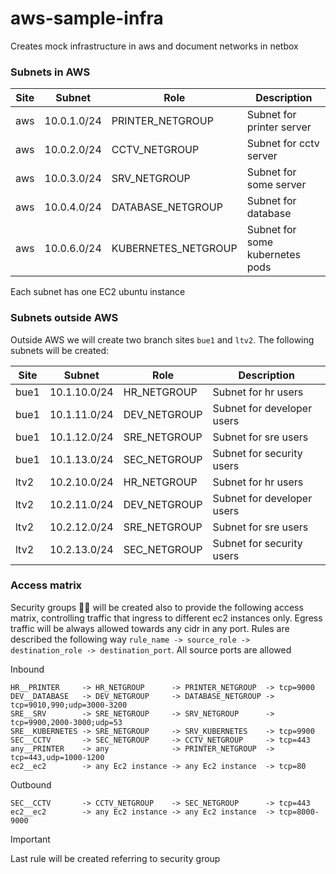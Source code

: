 # aws-sample-infra

Creates mock infrastructure in aws and document networks in netbox

### Subnets in AWS
| Site | Subnet | Role | Description
| --- | --- | --- | --- |
| aws | 10.0.1.0/24 | PRINTER_NETGROUP | Subnet for printer server|
| aws | 10.0.2.0/24 | CCTV_NETGROUP | Subnet for cctv server|
| aws | 10.0.3.0/24 | SRV_NETGROUP | Subnet for some server|
| aws | 10.0.4.0/24 | DATABASE_NETGROUP | Subnet for database |
| aws | 10.0.6.0/24 | KUBERNETES_NETGROUP | Subnet for some kubernetes pods |

Each subnet has one EC2 ubuntu instance

### Subnets outside AWS
Outside AWS we will create two branch sites `bue1` and `ltv2`. The following subnets will be created:

| Site | Subnet | Role | Description
| --- | --- | --- | --- |
| bue1 | 10.1.10.0/24 | HR_NETGROUP | Subnet for hr users|
| bue1 | 10.1.11.0/24 | DEV_NETGROUP | Subnet for developer users|
| bue1 | 10.1.12.0/24 | SRE_NETGROUP | Subnet for sre users|
| bue1 | 10.1.13.0/24 | SEC_NETGROUP | Subnet for security users|
| ltv2 | 10.2.10.0/24 | HR_NETGROUP | Subnet for hr users|
| ltv2 | 10.2.11.0/24 | DEV_NETGROUP | Subnet for developer users|
| ltv2 | 10.2.12.0/24 | SRE_NETGROUP | Subnet for sre users|
| ltv2 | 10.2.13.0/24 | SEC_NETGROUP | Subnet for security users|

### Access matrix
Security groups :male_detective: will be created also to provide the following access matrix, controlling traffic that ingress to different ec2 instances only. Egress traffic will be always allowed towards any cidr in any port. Rules are described the following way `rule_name -> source_role -> destination_role -> destination_port`. All source ports are allowed

Inbound

    HR__PRINTER     -> HR_NETGROUP      -> PRINTER_NETGROUP  -> tcp=9000
    DEV__DATABASE   -> DEV_NETGROUP     -> DATABASE_NETGROUP -> tcp=9010,990;udp=3000-3200
    SRE__SRV        -> SRE_NETGROUP     -> SRV_NETGROUP      -> tcp=9900,2000-3000;udp=53
    SRE__KUBERNETES -> SRE_NETGROUP     -> SRV_KUBERNETES    -> tcp=9900
    SEC__CCTV       -> SEC_NETGROUP     -> CCTV_NETGROUP     -> tcp=443
    any__PRINTER    -> any              -> PRINTER_NETGROUP  -> tcp=443,udp=1000-1200
    ec2__ec2        -> any Ec2 instance -> any Ec2 instance  -> tcp=80

Outbound

    SEC__CCTV       -> CCTV_NETGROUP    -> SEC_NETGROUP      -> tcp=443
    ec2__ec2        -> any Ec2 instance -> any Ec2 instance  -> tcp=8000-9000

> [!IMPORTANT]
> Last rule will be created referring to security group
